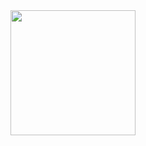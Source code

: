 <img src="https://github.com/montemero/montemero/assets/136360579/69d6f99c-a9f5-4e55-83f0-555bfbf25f10" width="200">
